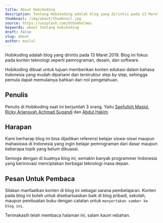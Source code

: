 ```yaml
---
title: About Hobikoding
description: Tentang Hobikoding adalah blog yang dirintis pada 13 Maret 2019. Blog ini fokus pada konten pemrograman baik di Windows, Linux dan Mac. Awal mula pembuatan Hobikoding karena ingin menyajikan konten pemrograman yang runtut step demi stepnya dalam bahasa Indonesia sehingga pembaca dapat memulainya dari dasar
thumbnail: /img/about/thumbnail.jpg
source: https://unsplash.com/@thomholmes
keywords: about tentang hobikoding
draft: false
slug: about
author: maslul
---
```


Hobikoding adalah blog yang dirintis pada 13 Maret 2019. Blog ini fokus pada konten teknologi seperti pemrograman, desain, dan software.

Hobikoding dibuat untuk tujuan memberikan konten edukasi dalam bahasa Indonesia yang mudah dipahami dan terstruktur step by step, sehingga pemula dapat memulainya bahkan dari nol pengetahuan.

## Penulis

Penulis di Hobikoding saat ini berjumlah 3 orang. Yaitu [Saefulloh Maslul](https://linkedin.com/in/saefullohmaslul), [Ricky Ariansyah Achmad Sugandi](https://www.linkedin.com/in/rickyarians/) dan [Abdul Hakim](https://www.linkedin.com/in/ahakimdul/).

## Harapan

Kami berharap blog ini bisa dijadikan referensi belajar siswa-siswi maupun mahasiswa di Indonesia yang ingin belajar pemrograman dari dasar maupun beberapa topik yang belum dikuasai.

Semoga dengan di buatnya blog ini, semakin banyak programmer Indonesia yang berinovasi menciptakan berbagai teknologi masa depan.

## Pesan Untuk Pembaca

Silakan manfaatkan konten di blog ini sebagai sarana pembelajaran. Konten pada blog ini boleh untuk disebarluaskan baik di blog pribadi, sekolah, maupun pembuatan buku dengan catatan untuk `menyertakan sumber ke blog ini`.

Terimakasih telah membaca halaman ini, salam kaum rebahan.
